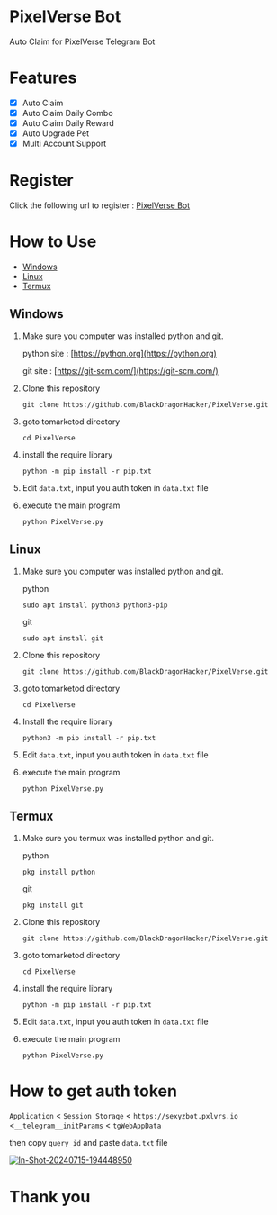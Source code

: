 
# PixelVerse Bot

Auto Claim for PixelVerse Telegram Bot


# Features

- [x] Auto Claim 
- [x] Auto Claim Daily Combo
- [x] Auto Claim Daily Reward
- [x] Auto Upgrade Pet
- [x] Multi Account Support

# Register

Click the following url to register : [PixelVerse Bot](https://t.me/pixelversexyzbot?start=5496274031)

# How to Use
- [Windows](#windows)
- [Linux](#linux)
- [Termux](#termux)
## Windows 

1. Make sure you computer was installed python and git.
   
   python site : [https://python.org](https://python.org)
   
   git site : [https://git-scm.com/](https://git-scm.com/)

2. Clone this repository
   ```shell
   git clone https://github.com/BlackDragonHacker/PixelVerse.git
   ```

3. goto tomarketod directory
   ```
   cd PixelVerse
   ```

4. install the require library
   ```
   python -m pip install -r pip.txt
   ```

5. Edit `data.txt`, input you auth token in `data.txt` file

6. execute the main program 
   ```
   python PixelVerse.py
   ```

## Linux

1. Make sure you computer was installed python and git.
   
   python
   ```shell
   sudo apt install python3 python3-pip
   ```
   git
   ```shell
   sudo apt install git
   ```

2. Clone this repository
   
   ```shell
   git clone https://github.com/BlackDragonHacker/PixelVerse.git
   ```

3. goto tomarketod directory

   ```shell
   cd PixelVerse
   ```

4. Install the require library
   
   ```
   python3 -m pip install -r pip.txt
   ```

5. Edit `data.txt`, input you auth token in `data.txt` file

6. execute the main program 
   ```
   python PixelVerse.py
   ```

## Termux

1. Make sure you termux was installed python and git.
   
   python
   ```
   pkg install python
   ```

   git
   ```
   pkg install git
   ```

2. Clone this repository
   ```shell
   git clone https://github.com/BlackDragonHacker/PixelVerse.git
   ```

3. goto tomarketod directory
   ```
   cd PixelVerse
   ```

4. install the require library
   ```
   python -m pip install -r pip.txt
   ```

5. Edit `data.txt`, input you auth token in `data.txt` file

6. execute the main program 
   ```
   python PixelVerse.py
   ```


# How to get auth token

`Application` < `Session Storage` < `https://sexyzbot.pxlvrs.io` <`__telegram__initParams` < `tgWebAppData`

then copy `query_id` and  paste `data.txt` file

<a href="https://ibb.co/5LwZHXm"><img src="https://i.ibb.co/sqz7Ypn/In-Shot-20240715-194448950.jpg" alt="In-Shot-20240715-194448950" border="0"></a>

# Thank you
